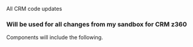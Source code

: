 All CRM code updates
### Will be used for all changes from my sandbox for CRM z360

Components will include the following.